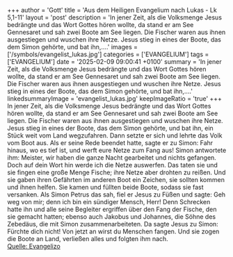 +++
author = 'Gott'
title = 'Aus dem Heiligen Evangelium nach Lukas - Lk 5,1-11'
layout = 'post'
description = 'In jener Zeit, als die Volksmenge Jesus bedrängte und das Wort Gottes hören wollte, da stand er am See Gennesaret und sah zwei Boote am See liegen. Die Fischer waren aus ihnen ausgestiegen und wuschen ihre Netze. Jesus stieg in eines der Boote, das dem Simon gehörte, und bat ihn,....'
images = ['/symbols/evangelist_lukas.jpg']
categories = ['EVANGELIUM']
tags = ['EVANGELIUM']
date = '2025-02-09 09:00:41 +0100'
summary = 'In jener Zeit, als die Volksmenge Jesus bedrängte und das Wort Gottes hören wollte, da stand er am See Gennesaret und sah zwei Boote am See liegen. Die Fischer waren aus ihnen ausgestiegen und wuschen ihre Netze. Jesus stieg in eines der Boote, das dem Simon gehörte, und bat ihn,....'
linkedsummaryImage = 'evangelist_lukas.jpg'
keepImageRatio = 'true'
+++
In jener Zeit, als die Volksmenge Jesus bedrängte und das Wort Gottes hören wollte, da stand er am See Gennesaret
und sah zwei Boote am See liegen. Die Fischer waren aus ihnen ausgestiegen und wuschen ihre Netze.
Jesus stieg in eines der Boote, das dem Simon gehörte, und bat ihn, ein Stück weit vom Land wegzufahren.<!--more--> Dann setzte er sich und lehrte das Volk vom Boot aus.
Als er seine Rede beendet hatte, sagte er zu Simon: Fahr hinaus, wo es tief ist, und werft eure Netze zum Fang aus!
Simon antwortete ihm: Meister, wir haben die ganze Nacht gearbeitet und nichts gefangen. Doch auf dein Wort hin werde ich die Netze auswerfen.
Das taten sie und sie fingen eine große Menge Fische; ihre Netze aber drohten zu reißen.
Und sie gaben ihren Gefährten im anderen Boot ein Zeichen, sie sollten kommen und ihnen helfen. Sie kamen und füllten beide Boote, sodass sie fast versanken.
Als Simon Petrus das sah, fiel er Jesus zu Füßen und sagte: Geh weg von mir; denn ich bin ein sündiger Mensch, Herr!
Denn Schrecken hatte ihn und alle seine Begleiter ergriffen über den Fang der Fische, den sie gemacht hatten;
ebenso auch Jakobus und Johannes, die Söhne des Zebedäus, die mit Simon zusammenarbeiteten. Da sagte Jesus zu Simon: Fürchte dich nicht! Von jetzt an wirst du Menschen fangen.
Und sie zogen die Boote an Land, verließen alles und folgten ihm nach.<br> [Quelle: Evangelizo](https://evangeliumtagfuertag.org/DE/gospel)